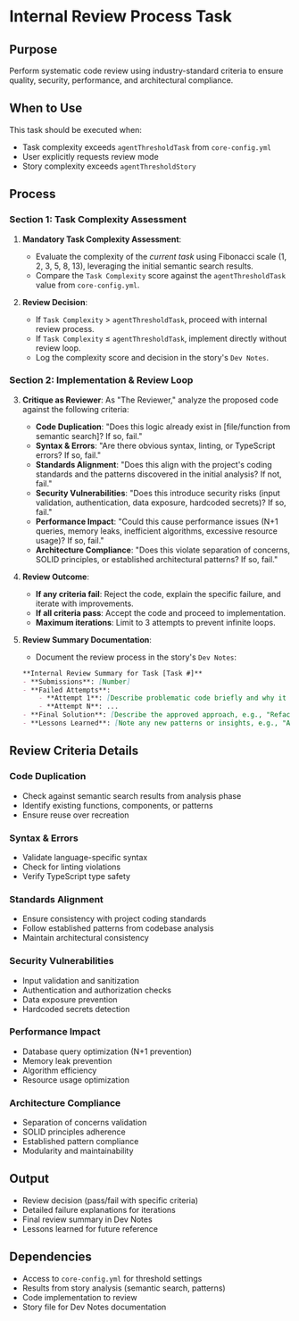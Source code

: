 # Internal Review Process Task

## Purpose
Perform systematic code review using industry-standard criteria to ensure quality, security, performance, and architectural compliance.

## When to Use
This task should be executed when:
- Task complexity exceeds `agentThresholdTask` from `core-config.yml`
- User explicitly requests review mode
- Story complexity exceeds `agentThresholdStory`

## Process

### Section 1: Task Complexity Assessment

1.  **Mandatory Task Complexity Assessment**:
    -   Evaluate the complexity of the *current task* using Fibonacci scale (1, 2, 3, 5, 8, 13), leveraging the initial semantic search results.
    -   Compare the `Task Complexity` score against the `agentThresholdTask` value from `core-config.yml`.

2.  **Review Decision**:
    -   If `Task Complexity` > `agentThresholdTask`, proceed with internal review process.
    -   If `Task Complexity` ≤ `agentThresholdTask`, implement directly without review loop.
    -   Log the complexity score and decision in the story's `Dev Notes`.

### Section 2: Implementation & Review Loop

3.  **Critique as Reviewer**: As "The Reviewer," analyze the proposed code against the following criteria:
    *   **Code Duplication**: "Does this logic already exist in [file/function from semantic search]? If so, fail."
    *   **Syntax & Errors**: "Are there obvious syntax, linting, or TypeScript errors? If so, fail."
    *   **Standards Alignment**: "Does this align with the project's coding standards and the patterns discovered in the initial analysis? If not, fail."
    *   **Security Vulnerabilities**: "Does this introduce security risks (input validation, authentication, data exposure, hardcoded secrets)? If so, fail."
    *   **Performance Impact**: "Could this cause performance issues (N+1 queries, memory leaks, inefficient algorithms, excessive resource usage)? If so, fail."
    *   **Architecture Compliance**: "Does this violate separation of concerns, SOLID principles, or established architectural patterns? If so, fail."

4.  **Review Outcome**:
    -   **If any criteria fail**: Reject the code, explain the specific failure, and iterate with improvements.
    -   **If all criteria pass**: Accept the code and proceed to implementation.
    -   **Maximum iterations**: Limit to 3 attempts to prevent infinite loops.

5.  **Review Summary Documentation**:
    -   Document the review process in the story's `Dev Notes`:

    ```markdown
    **Internal Review Summary for Task [Task #]**
    - **Submissions**: [Number]
    - **Failed Attempts**:
        - **Attempt 1**: [Describe problematic code briefly and why it failed, e.g., "Created duplicate login logic already present in `auth.service.ts`." or "Introduced SQL injection vulnerability in user query."]
        - **Attempt N**: ...
    - **Final Solution**: [Describe the approved approach, e.g., "Refactored to use the existing `authenticateUser` function from `auth.service.ts` with proper input sanitization."]
    - **Lessons Learned**: [Note any new patterns or insights, e.g., "All authentication logic must be centralized in the auth service; direct token manipulation is an anti-pattern in this codebase. Always validate user inputs before database queries."]
    ```

## Review Criteria Details

### Code Duplication
- Check against semantic search results from analysis phase
- Identify existing functions, components, or patterns
- Ensure reuse over recreation

### Syntax & Errors
- Validate language-specific syntax
- Check for linting violations
- Verify TypeScript type safety

### Standards Alignment
- Ensure consistency with project coding standards
- Follow established patterns from codebase analysis
- Maintain architectural consistency

### Security Vulnerabilities
- Input validation and sanitization
- Authentication and authorization checks
- Data exposure prevention
- Hardcoded secrets detection

### Performance Impact
- Database query optimization (N+1 prevention)
- Memory leak prevention
- Algorithm efficiency
- Resource usage optimization

### Architecture Compliance
- Separation of concerns validation
- SOLID principles adherence
- Established pattern compliance
- Modularity and maintainability

## Output

- Review decision (pass/fail with specific criteria)
- Detailed failure explanations for iterations
- Final review summary in Dev Notes
- Lessons learned for future reference

## Dependencies

- Access to `core-config.yml` for threshold settings
- Results from story analysis (semantic search, patterns)
- Code implementation to review
- Story file for Dev Notes documentation
